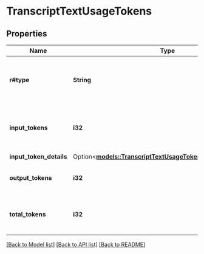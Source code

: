 # TranscriptTextUsageTokens

## Properties

Name | Type | Description | Notes
------------ | ------------- | ------------- | -------------
**r#type** | **String** | The type of the usage object. Always `tokens` for this variant. | 
**input_tokens** | **i32** | Number of input tokens billed for this request. | 
**input_token_details** | Option<[**models::TranscriptTextUsageTokensInputTokenDetails**](TranscriptTextUsageTokens_input_token_details.md)> |  | [optional]
**output_tokens** | **i32** | Number of output tokens generated. | 
**total_tokens** | **i32** | Total number of tokens used (input + output). | 

[[Back to Model list]](../README.md#documentation-for-models) [[Back to API list]](../README.md#documentation-for-api-endpoints) [[Back to README]](../README.md)


